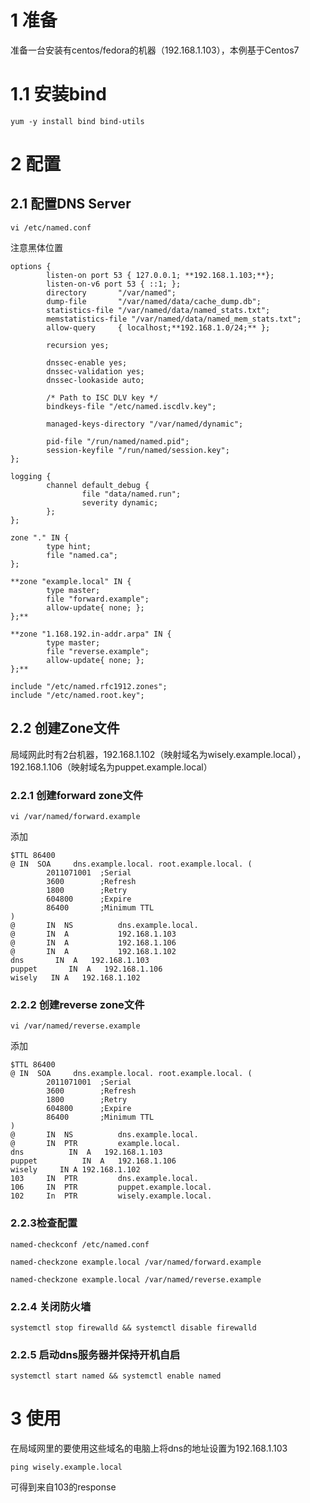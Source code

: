 # 1 准备

准备一台安装有centos/fedora的机器（192.168.1.103），本例基于Centos7

# 1.1 安装bind

`yum -y install bind bind-utils`

# 2 配置

## 2.1 配置DNS Server

`vi /etc/named.conf`

注意黑体位置
```
options {
        listen-on port 53 { 127.0.0.1; **192.168.1.103;**};
        listen-on-v6 port 53 { ::1; };
        directory       "/var/named";
        dump-file       "/var/named/data/cache_dump.db";
        statistics-file "/var/named/data/named_stats.txt";
        memstatistics-file "/var/named/data/named_mem_stats.txt";
        allow-query     { localhost;**192.168.1.0/24;** };

        recursion yes;

        dnssec-enable yes;
        dnssec-validation yes;
        dnssec-lookaside auto;

        /* Path to ISC DLV key */
        bindkeys-file "/etc/named.iscdlv.key";

        managed-keys-directory "/var/named/dynamic";

        pid-file "/run/named/named.pid";
        session-keyfile "/run/named/session.key";
};

logging {
        channel default_debug {
                file "data/named.run";
                severity dynamic;
        };
};

zone "." IN {
        type hint;
        file "named.ca";
};

**zone "example.local" IN {
        type master;
        file "forward.example";
        allow-update{ none; };
};**

**zone "1.168.192.in-addr.arpa" IN {
        type master;
        file "reverse.example";
        allow-update{ none; };
};**

include "/etc/named.rfc1912.zones";
include "/etc/named.root.key";
```

## 2.2 创建Zone文件

局域网此时有2台机器，192.168.1.102（映射域名为wisely.example.local），192.168.1.106（映射域名为puppet.example.local）

### 2.2.1 创建forward zone文件

`vi /var/named/forward.example `

添加

```
$TTL 86400
@ IN  SOA     dns.example.local. root.example.local. (
        2011071001  ;Serial
        3600        ;Refresh
        1800        ;Retry
        604800      ;Expire
        86400       ;Minimum TTL
)
@       IN  NS          dns.example.local.
@       IN  A           192.168.1.103
@       IN  A           192.168.1.106
@       IN  A           192.168.1.102
dns       IN  A   192.168.1.103
puppet       IN  A   192.168.1.106
wisely   IN A   192.168.1.102
```

### 2.2.2 创建reverse zone文件

`vi /var/named/reverse.example`

添加

```
$TTL 86400
@ IN  SOA     dns.example.local. root.example.local. (
        2011071001  ;Serial
        3600        ;Refresh
        1800        ;Retry
        604800      ;Expire
        86400       ;Minimum TTL
)
@       IN  NS          dns.example.local.
@       IN  PTR         example.local.
dns          IN  A   192.168.1.103
puppet          IN  A   192.168.1.106
wisely     IN A 192.168.1.102
103     IN  PTR         dns.example.local.
106     IN  PTR         puppet.example.local.
102     In  PTR         wisely.example.local.
```

### 2.2.3检查配置

`named-checkconf /etc/named.conf`

`named-checkzone example.local /var/named/forward.example`

`named-checkzone example.local /var/named/reverse.example `

### 2.2.4 关闭防火墙

`systemctl stop firewalld && systemctl disable firewalld`

### 2.2.5 启动dns服务器并保持开机自启

`systemctl start named && systemctl enable named`

# 3 使用

在局域网里的要使用这些域名的电脑上将dns的地址设置为192.168.1.103

`ping wisely.example.local`

可得到来自103的response
